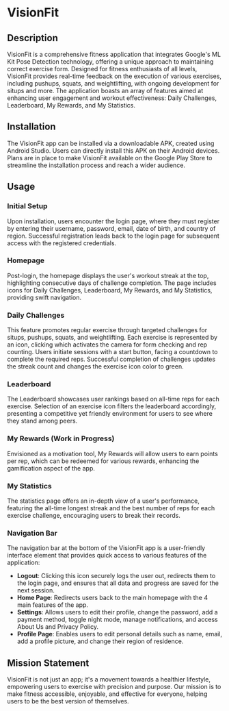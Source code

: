 
# VisionFit

## Description
VisionFit is a comprehensive fitness application that integrates Google's ML Kit Pose Detection technology, offering a unique approach to maintaining correct exercise form. Designed for fitness enthusiasts of all levels, VisionFit provides real-time feedback on the execution of various exercises, including pushups, squats, and weightlifting, with ongoing development for situps and more. The application boasts an array of features aimed at enhancing user engagement and workout effectiveness: Daily Challenges, Leaderboard, My Rewards, and My Statistics.

## Installation
The VisionFit app can be installed via a downloadable APK, created using Android Studio. Users can directly install this APK on their Android devices. Plans are in place to make VisionFit available on the Google Play Store to streamline the installation process and reach a wider audience.

## Usage
### Initial Setup
Upon installation, users encounter the login page, where they must register by entering their username, password, email, date of birth, and country of region. Successful registration leads back to the login page for subsequent access with the registered credentials.

### Homepage
Post-login, the homepage displays the user's workout streak at the top, highlighting consecutive days of challenge completion. The page includes icons for Daily Challenges, Leaderboard, My Rewards, and My Statistics, providing swift navigation.

### Daily Challenges
This feature promotes regular exercise through targeted challenges for situps, pushups, squats, and weightlifting. Each exercise is represented by an icon, clicking which activates the camera for form checking and rep counting. Users initiate sessions with a start button, facing a countdown to complete the required reps. Successful completion of challenges updates the streak count and changes the exercise icon color to green.

### Leaderboard
The Leaderboard showcases user rankings based on all-time reps for each exercise. Selection of an exercise icon filters the leaderboard accordingly, presenting a competitive yet friendly environment for users to see where they stand among peers.

### My Rewards (Work in Progress)
Envisioned as a motivation tool, My Rewards will allow users to earn points per rep, which can be redeemed for various rewards, enhancing the gamification aspect of the app.

### My Statistics
The statistics page offers an in-depth view of a user's performance, featuring the all-time longest streak and the best number of reps for each exercise challenge, encouraging users to break their records.

### Navigation Bar
The navigation bar at the bottom of the VisionFit app is a user-friendly interface element that provides quick access to various features of the application:
- **Logout**: Clicking this icon securely logs the user out, redirects them to the login page, and ensures that all data and progress are saved for the next session.
- **Home Page**: Redirects users back to the main homepage with the 4 main features of the app.
- **Settings**: Allows users to edit their profile, change the password, add a payment method, toggle night mode, manage notifications, and access About Us and Privacy Policy.
- **Profile Page**: Enables users to edit personal details such as name, email, add a profile picture, and change their region of residence.

## Mission Statement
VisionFit is not just an app; it's a movement towards a healthier lifestyle, empowering users to exercise with precision and purpose. Our mission is to make fitness accessible, enjoyable, and effective for everyone, helping users to be the best version of themselves.
